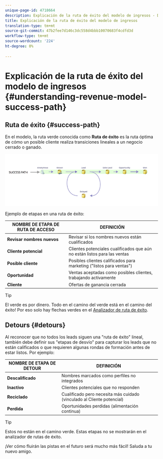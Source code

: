 ```yaml
---
unique-page-id: 4718664
description: Explicación de la ruta de éxito del modelo de ingresos - Documentos de marketing - Documentación del producto
title: Explicación de la ruta de éxito del modelo de ingresos
translation-type: tm+mt
source-git-commit: 47b2fee7d146c3dc558d4bbb10070683f4cdfd3d
workflow-type: tm+mt
source-wordcount: '224'
ht-degree: 0%

---
```



# Explicación de la ruta de éxito del modelo de ingresos {#understanding-revenue-model-success-path}

## Ruta de éxito {#success-path}

En el modelo, la ruta verde conocida como **Ruta de éxito** es la ruta óptima de cómo un posible cliente realiza transiciones lineales a un negocio cerrado o ganado.

![—](assets/image2015-6-12-17-3a12-3a18.png)

Ejemplo de etapas en una ruta de éxito:

| **NOMBRE DE ETAPA DE RUTA DE ACCESO** | **DEFINICIÓN** |
|---|---|
| **Revisar nombres nuevos** | Revisar si los nombres nuevos están cualificados |
| **Cliente potencial** | Clientes potenciales cualificados que aún no están listos para las ventas |
| **Posible cliente** | Posibles clientes calificados para marketing (&quot;listos para ventas&quot;) |
| **Oportunidad** | Ventas aceptadas como posibles clientes, trabajando activamente |
| **Cliente** | Ofertas de ganancia cerrada |

>[!TIP]
>
>El verde es por dinero. Todo en el camino del verde está en el camino del éxito! Por eso solo hay flechas verdes en el [Analizador de ruta de éxito](using-the-success-path-analyzer.md).

## Detours {#detours}

Al reconocer que no todos los leads siguen una &quot;ruta de éxito&quot; lineal, también debe definir sus &quot;etapas de desvío&quot; para capturar los leads que no están calificados o que requieren algunas rondas de formación antes de estar listos. Por ejemplo:

| **NOMBRE DE ETAPA DE DETOUR** | **DEFINICIÓN** |
|---|---|
| **Descalificado** | Nombres marcados como perfiles no integrados |
| **Inactivo** | Clientes potenciales que no responden |
| **Reciclado** | Cualificado pero necesita más cuidado (vinculado al Cliente potencial) |
| **Perdida** | Oportunidades perdidas (alimentación continua) |

>[!TIP]
>
>Estos no están en el camino verde. Estas etapas no se mostrarán en el analizador de rutas de éxito.

¡Ver cómo fluirán las pistas en el futuro será mucho más fácil! Saluda a tu nuevo amigo.